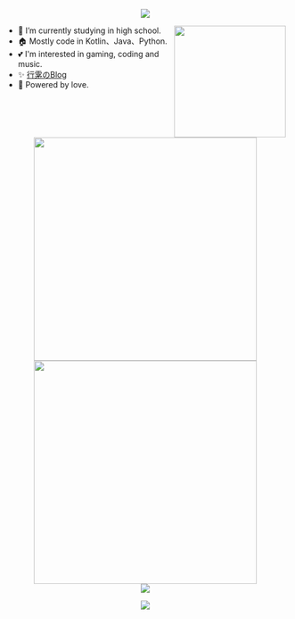 <p align="center">
<img src="https://capsule-render.vercel.app/api?type=waving&color=timeGradient&height=300&&section=header&text=HI%20THERE!&fontSize=90&fontAlign=50&fontAlignY=30&desc=I%E2%80%99m%20@Lyxot%20%F0%9F%91%8B&descAlign=50&descSize=30&descAlignY=60&animation=twinkling" />
</p>

<img align="right" height="200" src="https://github-readme-stats.vercel.app/api/top-langs/?username=Lyxot&layout=compact&hide=javascript,html,css&hide_border=true" />

- 🌱 I’m currently studying in high school.
- 🏠 Mostly code in Kotlin、Java、Python.
- 💕 I'm interested in gaming, coding and music.
- ✨ [行雺のBlog](https://blog.hyli.xyz)
- 🚀 Powered by love.

<p align="center">
<img align="center" width="400" src="https://github-readme-stats.vercel.app/api?username=Lyxot&hide=issues&show_icons=true&hide_border=true"/>
<img align="center" width="400" src="https://streak-stats.demolab.com?user=Lyxot&theme=transparent&date_format=%5BY.%5Dn.j&hide_border=true" />
</br>
<img align="center" src="https://skillicons.dev/icons?i=kotlin,java,py,cs,html,md,docker,linux,windows,androidstudio,vscode&theme=light" />
</br>
</p>

<p align="center">
<img src="https://capsule-render.vercel.app/api?type=waving&color=timeGradient&height=300&&section=footer&text=THE%20END!&fontSize=90&fontAlign=50&fontAlignY=70&desc=Hope%20your%20program%20is%20bug-free!&descAlign=50&descSize=30&descAlignY=40&animation=twinkling" />
</p>

<!--
**Lyxot/Lyxot** is a ✨ _special_ ✨ repository because its `README.md` (this file) appears on your GitHub profile.

Here are some ideas to get you started:

- 🔭 I’m currently working on ...
- 🌱 I’m currently learning ...
- 👯 I’m looking to collaborate on ...
- 🤔 I’m looking for help with ...
- 💬 Ask me about ...
- 📫 How to reach me: ...
- 😄 Pronouns: ...
- ⚡ Fun fact: ...
-->
